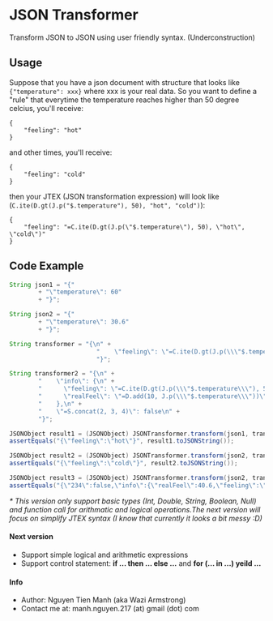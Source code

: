 # JSON Transformer
Transform JSON to JSON using user friendly syntax.
(Underconstruction)
## Usage
Suppose that you have a json document with structure that looks like `{"temperature": xxx}` where xxx is your real data.
So you want to define a "rule" that everytime the temperature reaches higher than 50 degree celcius, you'll receive:
```
{
    "feeling": "hot"
}
```
and other times, you'll receive:
```
{
    "feeling": "cold"
}
```
then your JTEX (JSON transformation expression) will look like (`C.ite(D.gt(J.p("$.temperature"), 50), "hot", "cold")`):
```
{
    "feeling": "=C.ite(D.gt(J.p(\"$.temperature\"), 50), \"hot\", \"cold\")"
}
```
## Code Example
```java
String json1 = "{"
		+ "\"temperature\": 60"
		+ "}";

String json2 = "{"
		+ "\"temperature\": 30.6"
		+ "}";

String transformer = "{\n" +
						"    \"feeling\": \"=C.ite(D.gt(J.p(\\\"$.temperature\\\"), 50), \\\"hot\\\", \\\"cold\\\")\"\n" +
						"}";

String transformer2 = "{\n" +
		"    \"info\": {\n" +
		"      \"feeling\": \"=C.ite(D.gt(J.p(\\\"$.temperature\\\"), 50), \\\"hot\\\", \\\"cold\\\")\",\n" +
		"      \"realFeel\": \"=D.add(10, J.p(\\\"$.temperature\\\"))\"\n" +
		"    },\n" +
		"    \"=S.concat(2, 3, 4)\": false\n" +
		"}";

JSONObject result1 = (JSONObject) JSONTransformer.transform(json1, transformer);
assertEquals("{\"feeling\":\"hot\"}", result1.toJSONString());

JSONObject result2 = (JSONObject) JSONTransformer.transform(json2, transformer);
assertEquals("{\"feeling\":\"cold\"}", result2.toJSONString());

JSONObject result3 = (JSONObject) JSONTransformer.transform(json2, transformer2);
assertEquals("{\"234\":false,\"info\":{\"realFeel\":40.6,\"feeling\":\"cold\"}}", result3.toJSONString());
```

_* This version only support basic types (Int, Double, String, Boolean, Null) and function call for arithmatic and logical operations.The next version will focus on simplify JTEX syntax (I know that currently it looks a bit messy :D)_
#### Next version
- Support simple logical and arithmetic expressions
- Support control statement: **if ... then ... else ...** and **for (... in ...) yeild ...**

#### Info
- Author: Nguyen Tien Manh (aka Wazi Armstrong)
- Contact me at: manh.nguyen.217 (at) gmail (dot) com
